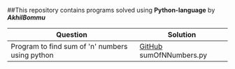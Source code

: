 ##This repository contains programs solved using **Python-language** by _**AkhilBommu**_

  Question | Solution
---------- | -------------
Program to find sum of 'n' numbers using python | [GitHub](https://github.com/akhilbommu/Python-Programs/blob/master/sumOfNNumbers.py) sumOfNNumbers.py

